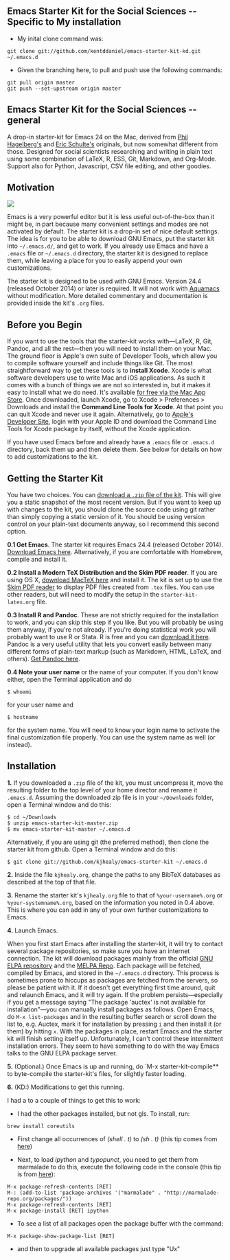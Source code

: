 ## Emacs Starter Kit for the Social Sciences -- Specific to My installation

* My inital clone command was:
```
git clone git://github.com/kentddaniel/emacs-starter-kit-kd.git ~/.emacs.d
```
* Given the branching here, to pull and push use the following commands:
```
git pull origin master
git push --set-upstream origin master
```

## Emacs Starter Kit for the Social Sciences -- general

A drop-in starter-kit for Emacs 24 on the Mac, derived from
[Phil Hagelberg's](https://github.com/technomancy) and
[Eric Schulte's](https://github.com/eschulte/) originals, but now
somewhat different from those. Designed for social scientists
researching and writing in plain text using some combination of LaTeX,
R, ESS, Git, Markdown, and Org-Mode. Support also for Python,
Javascript, CSV file editing, and other goodies.

## Motivation

[![](http://kieranhealy.org/img/emacs-starter-kit.jpg)](http://kieranhealy.org/img/emacs-starter-kit.jpg)

Emacs is a very powerful
editor but it is less useful out-of-the-box than it might be, in part
because many convenient settings and modes are not activated by default.
The starter kit is a drop-in set of nice default settings. The idea is
for you to be able to download GNU Emacs, put the starter kit into
`~/.emacs.d/`, and get to work. If you already use Emacs and have a
`.emacs` file or `~/.emacs.d` directory, the starter kit is designed to
replace them, while leaving a place for you to easily append your own
customizations.

The starter kit is designed to be used with GNU Emacs. Version 24.4
(released October 2014) or later is required. It will not work with
[Aquamacs](http://aquamacs.org/ "Aquamacs: Emacs for Mac OS X") without
modification. More detailed commentary and documentation is provided
inside the kit's `.org` files.

## Before you Begin

If you want to use the tools that the starter-kit works with—LaTeX, R,
Git, Pandoc, and all the rest—then you will need to install them on your
Mac. The ground floor is Apple's own suite of Developer Tools, which
allow you to compile software yourself and include things like Git. The
most straightforward way to get these tools is to **install Xcode**.
Xcode is what software developers use to write Mac and iOS applications.
As such it comes with a bunch of things we are not so interested in, but
it makes it easy to install what we do need. It's available [for free
via the Mac App Store](https://developer.apple.com/xcode/). Once
downloaded, launch Xcode, go to Xcode &gt; Preferences &gt; Downloads
and install the **Command Line Tools for Xcode**. At that point you can
quit Xcode and never use it again. Alternatively, go to [Apple's
Developer Site](https://developer.apple.com/), login with your Apple ID
and download the Command Line Tools for Xcode package by itself, without
the Xcode application.

If you have used Emacs before and already have a `.emacs` file or
`.emacs.d` directory, back them up and then delete them. See below for
details on how to add customizations to the kit.

## Getting the Starter Kit ##

You have two choices. You can [download a `.zip` file of the
kit](https://github.com/kjhealy/emacs-starter-kit/archive/master.zip).
This will give you a static snapshot of the most recent version. But if
you want to keep up with changes to the kit, you should clone the source
code using git rather than simply copying a static version of it. You
should be using version control on your plain-text documents anyway, so
I recommend this second option.

**0.1 Get Emacs**. The starter kit requires Emacs 24.4 (released October
2014). [Download Emacs
here](http://emacsformacosx.com/ "GNU Emacs For Mac OS X").
Alternatively, if you are comfortable with Homebrew, compile and install
it.

**0.2 Install a Modern TeX Distribution and the Skim PDF reader**. If
you are using OS X, [download MacTeX
here](http://www.tug.org/mactex/ "MacTeX - TeX Users Group") and install
it. The kit is set up to use the [Skim PDF
reader](http://skim-app.sourceforge.net) to display PDF files created
from `.tex` files. You can use other readers, but will need to modify
the setup in the `starter-kit-latex.org` file.

**0.3 Install R and Pandoc**. These are not strictly required for the
installation to work, and you can skip this step if you like. But you
will probably be using them anyway, if you're not already. If you're
doing statistical work you will probably want to use R or Stata. R is
free and you can [download it here](http://www.r-project.org). Pandoc is
a very useful utility that lets you convert easily between many
different forms of plain-text markup (such as Markdown, HTML, LaTeX, and
others). [Get Pandoc here](http://johnmacfarlane.net/pandoc/).

**0.4 Note your user name** or the name of your computer. If you don't
know either, open the Terminal application and do

    $ whoami

for your user name and

    $ hostname

for the system name. You will need to know your login name to activate
the final customization file properly. You can use the system name as
well (or instead).

## Installation ##

**1.** If you downloaded a `.zip` file of the kit, you must uncompress
it, move the resulting folder to the top level of your home director and
rename it `.emacs.d`. Assuming the downloaded zip file is in your
`~/Downloads` folder, open a Terminal window and do this:

    $ cd ~/Downloads
    $ unzip emacs-starter-kit-master.zip
    $ mv emacs-starter-kit-master ~/.emacs.d

Alternatively, if you are using git (the preferred method), then clone
the starter kit from github. Open a Terminal window and do this:

    $ git clone git://github.com/kjhealy/emacs-starter-kit ~/.emacs.d

**2.** Inside the file `kjhealy.org`, change the paths to any BibTeX
databases as described at the top of that file.

**3.** Rename the starter kit's `kjhealy.org` file to that of
`%your-username%.org` or `%your-systemname%.org`, based on the
information you noted in 0.4 above. This is where you can add in any of
your own further customizations to Emacs.

**4.** Launch Emacs.

When you first start Emacs after installing the starter-kit, it will try
to contact several package repositories, so make sure you have an
internet connection. The kit will download packages mainly from the
official [GNU ELPA
repository](http://http://elpa.gnu.org "Welcome to ELPA") and the [MELPA
Repo](http://melpa.milkbox.net "MELPA"). Each package will be fetched,
compiled by Emacs, and stored in the `~/.emacs.d` directory. This
process is sometimes prone to hiccups as packages are fetched from the
servers, so please be patient with it. If it doesn't get everything
first time around, quit and relaunch Emacs, and it will try again. If
the problem persists—especially if you get a message saying "The package
'auctex' is not available for installation"—you can manually install
packages as follows. Open Emacs, do `M-x list-packages` and in the
resulting buffer search or scroll down the list to, e.g. Auctex, mark it
for installation by pressing `i` and then install it (or them) by
hitting `x`. With the packages in place, restart Emacs and the starter
kit will finish setting itself up. Unfortunately, I can't control these
intermittent installation errors. They seem to have something to do with
the way Emacs talks to the GNU ELPA package server.

**5.** (Optional.) Once Emacs is up and running, do
`M-x starter-kit-compile** to byte-compile the starter-kit's files, for
slightly faster loading.


**6.** (KD:) Modifications to get this running.

I had a to a couple of things to get this to work:

* I had the other packages installed, but not gls. To install, run:

```
brew install coreutils
```

* First change all occurrences of *(shell . t)* to *(sh . t)* (this tip comes from [here](https://emacs.stackexchange.com/questions/21366/should-i-have-removed-shell-t-to-clear-an-ob-shell-initialization-error?rq=1))

* Next, to load *ipython* and *typopunct*, you need to get them from marmalade to do this, execute the following code in the console (this tip is from [here](https://stackoverflow.com/questions/41966506/kieran-healy-emacs-25-1-1-starter-kit-install-error-magit-package-unavailable)):

```
M-x package-refresh-contents [RET]
M-: (add-to-list 'package-archives '("marmalade" . "http://marmalade-repo.org/packages/"))
M-x package-refresh-contents [RET]
M-x package-install [RET] ipython
```

* To see a list of all packages open the package buffer with the command:

```
M-x package-show-package-list [RET]
```

* and then to upgrade all available packages just type "Ux"
